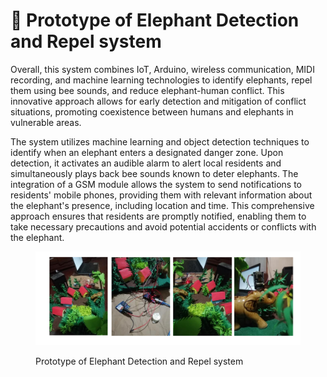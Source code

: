 # 🐘 Prototype of Elephant Detection and Repel system

Overall, this system combines IoT, Arduino, wireless communication, MIDI recording, and machine learning technologies to identify elephants, repel them using bee sounds, and reduce elephant-human conflict. This innovative approach allows for early detection and mitigation of conflict situations, promoting coexistence between humans and elephants in vulnerable areas.

The system utilizes machine learning and object detection techniques to identify when an elephant enters a designated danger zone. Upon detection, it activates an audible alarm to alert local residents and simultaneously plays back bee sounds known to deter elephants. The integration of a GSM module allows the system to send notifications to residents' mobile phones, providing them with relevant information about the elephant's presence, including location and time. This comprehensive approach ensures that residents are promptly notified, enabling them to take necessary precautions and avoid potential accidents or conflicts with the elephant.



<figure><img src="../../.gitbook/assets/Screenshot 2024-09-13 155128.png" alt=""><figcaption><p>Prototype of Elephant Detection and Repel system</p></figcaption></figure>
